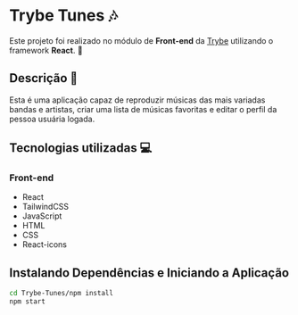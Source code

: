 # Trybe Tunes :notes:

Este projeto foi realizado no módulo de **Front-end** da [Trybe](https://www.betrybe.com/?utm_source=trybe.com.br) utilizando o framework **React**. :rocket:


## Descrição :mag_right:

Esta é uma aplicação capaz de reproduzir músicas das mais variadas bandas e artistas, criar uma lista de músicas favoritas e editar o perfil da pessoa usuária logada. 

## Tecnologias utilizadas :computer:

### Front-end

* React
* TailwindCSS
* JavaScript
* HTML
* CSS
* React-icons

## Instalando Dependências e Iniciando a Aplicação

```bash
cd Trybe-Tunes/npm install
npm start



